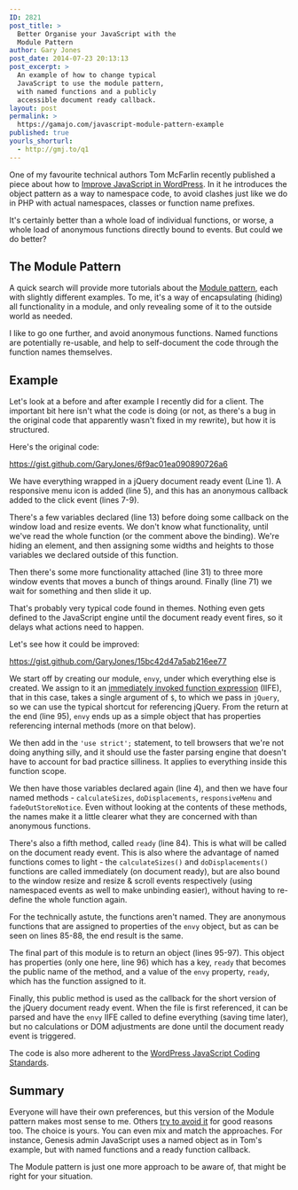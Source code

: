 ```yaml
---
ID: 2821
post_title: >
  Better Organise your JavaScript with the
  Module Pattern
author: Gary Jones
post_date: 2014-07-23 20:13:13
post_excerpt: >
  An example of how to change typical
  JavaScript to use the module pattern,
  with named functions and a publicly
  accessible document ready callback.
layout: post
permalink: >
  https://gamajo.com/javascript-module-pattern-example
published: true
yourls_shorturl:
  - http://gmj.to/q1
---
```

One of my favourite technical authors Tom McFarlin recently published a piece about how to <a href="http://tommcfarlin.com/improve-javascript-in-wordpress/">Improve JavaScript in WordPress</a>. In it he introduces the object pattern as a way to namespace code, to avoid clashes just like we do in PHP with actual namespaces, classes or function name prefixes.

It's certainly better than a whole load of individual functions, or worse, a whole load of anonymous functions directly bound to events. But could we do better?

<h2>The Module Pattern</h2>

A quick search will provide more tutorials about the <a href="http://yuiblog.com/blog/2007/06/12/module-pattern/">Module pattern</a>, each with slightly different examples. To me, it's a way of encapsulating (hiding) all functionality in a module, and only revealing some of it to the outside world as needed.

I like to go one further, and avoid anonymous functions. Named functions are potentially re-usable, and help to self-document the code through the function names themselves.

<h2>Example</h2>

Let's look at a before and after example I recently did for a client. The important bit here isn't what the code is doing (or not, as there's a bug in the original code that apparently wasn't fixed in my rewrite), but how it is structured.

Here's the original code:

https://gist.github.com/GaryJones/6f9ac01ea090890726a6

We have everything wrapped in a jQuery document ready event (Line 1). A responsive menu icon is added (line 5), and this has an anonymous callback added to the click event (lines 7-9).

There's a few variables declared (line 13) before doing some callback on the window load and resize events. We don't know what functionality, until we've read the whole function (or the comment above the binding). We're hiding an element, and then assigning some widths and heights to those variables we declared outside of this function.

Then there's some more functionality attached (line 31) to three more window events that moves a bunch of things around. Finally (line 71) we wait for something and then slide it up.

That's probably very typical code found in themes. Nothing even gets defined to the JavaScript engine until the document ready event fires, so it delays what actions need to happen.

Let's see how it could be improved:

https://gist.github.com/GaryJones/15bc42d47a5ab216ee77

We start off by creating our module, <code>envy</code>, under which everything else is created. We assign to it an <a href="http://benalman.com/news/2010/11/immediately-invoked-function-expression/">immediately invoked function expression</a> (IIFE), that in this case, takes a single argument of <code>$</code>, to which we pass in <code>jQuery</code>, so we can use the typical shortcut for referencing jQuery. From the return at the end (line 95), <code>envy</code> ends up as a simple object that has properties referencing internal methods (more on that below).

We then add in the <code>'use strict';</code> statement, to tell browsers that we're not doing anything silly, and it should use the faster parsing engine that doesn't have to account for bad practice silliness. It applies to everything inside this function scope.

We then have those variables declared again (line 4), and then we have four named methods - <code>calculateSizes</code>, <code>doDisplacements</code>, <code>responsiveMenu</code> and <code>fadeOutStoreNotice</code>. Even without looking at the contents of these methods, the names make it a little clearer what they are concerned with than anonymous functions.

There's also a fifth method, called <code>ready</code> (line 84). This is what will be called on the document ready event. This is also where the advantage of named functions comes to light - the <code>calculateSizes()</code> and <code>doDisplacements()</code> functions are called immediately (on document ready), but are also bound to the window resize and resize &amp; scroll events respectively (using namespaced events as well to make unbinding easier), without having to re-define the whole function again.

For the technically astute, the functions aren't named. They are anonymous functions that are assigned to properties of the <code>envy</code> object, but as can be seen on lines 85-88, the end result is the same.

The final part of this module is to return an object (lines 95-97). This object has properties (only one here, line 96) which has a key, <code>ready</code> that becomes the public name of the method, and a value of the <code>envy</code> property, <code>ready</code>,  which has the function assigned to it.

Finally, this public method is used as the callback for the short version of the jQuery document ready event. When the file is first referenced, it can be parsed and have the <code>envy</code> IIFE called to define everything (saving time later), but no calculations or DOM adjustments are done until the document ready event is triggered.

The code is also more adherent to the <a href="http://make.wordpress.org/core/handbook/coding-standards/javascript/">WordPress JavaScript Coding Standards</a>.

<h2>Summary</h2>

Everyone will have their own preferences, but this version of the Module pattern makes most sense to me. Others <a href="http://snook.ca/archives/javascript/no-love-for-module-pattern">try to avoid it</a> for good reasons too. The choice is yours. You can even mix and match the approaches. For instance, Genesis admin JavaScript uses a named object as in Tom's example, but with named functions and a ready function callback.

The Module pattern is just one more approach to be aware of, that might be right for your situation.